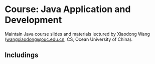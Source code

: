 # Course: Java Application and Development
Maintain Java course slides and materials lectured by Xiaodong Wang (wangxiaodong@ouc.edu.cn, CS, Ocean University of China).

## Includings




